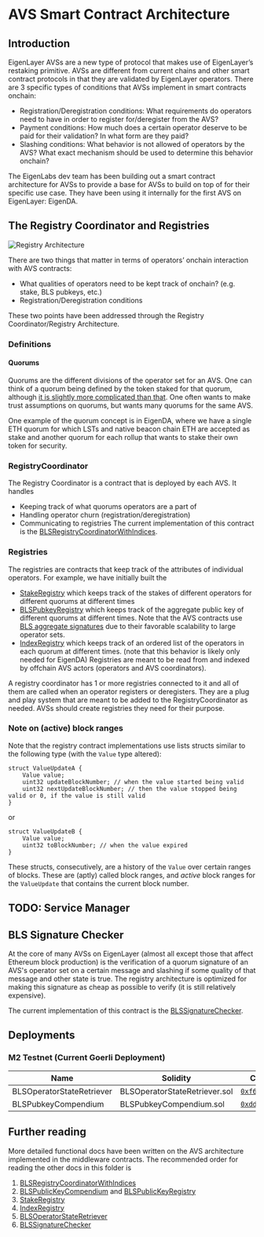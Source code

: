 # AVS Smart Contract Architecture

## Introduction

EigenLayer AVSs are a new type of protocol that makes use of EigenLayer’s restaking primitive. AVSs are different from current chains and other smart contract protocols in that they are validated by EigenLayer operators. There are 3 specific types of conditions that AVSs implement in smart contracts onchain:

- Registration/Deregistration conditions: What requirements do operators need to have in order to register for/deregister from the AVS?
- Payment conditions: How much does a certain operator deserve to be paid for their validation? In what form are they paid?
- Slashing conditions: What behavior is not allowed of operators by the AVS? What exact mechanism should be used to determine this behavior onchain?

The EigenLabs dev team has been building out a smart contract architecture for AVSs to provide a base for AVSs to build on top of for their specific use case. They have been using it internally for the first AVS on EigenLayer: EigenDA.

## The Registry Coordinator and Registries

![Registry Architecture](./docs/images/registry_architecture.png)

There are two things that matter in terms of operators’ onchain interaction with AVS contracts:

- What qualities of operators need to be kept track of onchain? (e.g. stake, BLS pubkeys, etc.)
- Registration/Deregistration conditions

These two points have been addressed through the Registry Coordinator/Registry Architecture.

### Definitions

#### Quorums

Quorums are the different divisions of the operator set for an AVS. One can think of a quorum being defined by the token staked for that quorum, although [it is slightly more complicated than that](./docs/StakeRegistry.md#definitions). One often wants to make trust assumptions on quorums, but wants many quorums for the same AVS.

One example of the quorum concept is in EigenDA, where we have a single ETH quorum for which LSTs and native beacon chain ETH are accepted as stake and another quorum for each rollup that wants to stake their own token for security.

### RegistryCoordinator

The Registry Coordinator is a contract that is deployed by each AVS. It handles

- Keeping track of what quorums operators are a part of
- Handling operator churn (registration/deregistration)
- Communicating to registries
  The current implementation of this contract is the [BLSRegistryCoordinatorWithIndices](./docs/BLSRegistryCoordinatorWithIndices.md).

### Registries

The registries are contracts that keep track of the attributes of individual operators. For example, we have initially built the

- [StakeRegistry](./docs/StakeRegistry.md) which keeps track of the stakes of different operators for different quorums at different times
- [BLSPubkeyRegistry](./docs/BLSPubkeyRegistry.md) which keeps track of the aggregate public key of different quorums at different times. Note that the AVS contracts use [BLS aggregate signatures](#bls-signature-checker) due to their favorable scalability to large operator sets.
- [IndexRegistry](./docs/IndexRegistry.md) which keeps track of an ordered list of the operators in each quorum at different times. (note that this behavior is likely only needed for EigenDA)
  Registries are meant to be read from and indexed by offchain AVS actors (operators and AVS coordinators).

A registry coordinator has 1 or more registries connected to it and all of them are called when an operator registers or deregisters. They are a plug and play system that are meant to be added to the RegistryCoordinator as needed. AVSs should create registries they need for their purpose.

### Note on (active) block ranges

Note that the registry contract implementations use lists structs similar to the following type (with the `Value` type altered):

```solidity
struct ValueUpdateA {
    Value value;
    uint32 updateBlockNumber; // when the value started being valid
    uint32 nextUpdateBlockNumber; // then the value stopped being valid or 0, if the value is still valid
}
```

or

```solidity
struct ValueUpdateB {
    Value value;
    uint32 toBlockNumber; // when the value expired
}
```

These structs, consecutively, are a history of the `Value` over certain ranges of blocks. These are (aptly) called block ranges, and _active_ block ranges for the `ValueUpdate` that contains the current block number.

## TODO: Service Manager

## BLS Signature Checker

At the core of many AVSs on EigenLayer (almost all except those that affect Ethereum block production) is the verification of a quorum signature of an AVS's operator set on a certain message and slashing if some quality of that message and other state is true. The registry architecture is optimized for making this signature as cheap as possible to verify (it is still relatively expensive).

The current implementation of this contract is the [BLSSignatureChecker](./docs/BLSSignatureChecker.md).

## Deployments

### M2 Testnet (Current Goerli Deployment)

| Name                      | Solidity                      | Contract                                                                                          | Notes |
| ------------------------- | ----------------------------- | ------------------------------------------------------------------------------------------------- | ----- |
| BLSOperatorStateRetriever | BLSOperatorStateRetriever.sol | [`0xf60a...7251`](https://goerli.etherscan.io/address/0xf60a330F8c1A0C0ecf3Eab1D54b00F3a8FE37251) |       |
| BLSPubkeyCompendium       | BLSPubkeyCompendium.sol       | [`0xdd53...B9Bb`](https://goerli.etherscan.io/address/0xdd53D44257d5F4EB0ca60F60d88827C1b433B9Bb) |       |

## Further reading

More detailed functional docs have been written on the AVS architecture implemented in the middleware contracts. The recommended order for reading the other docs in this folder is

1. [BLSRegistryCoordinatorWithIndices](./docs/BLSRegistryCoordinatorWithIndices.md)
2. [BLSPublicKeyCompendium](./docs/BLSPublicKeyCompendium.md) and [BLSPublicKeyRegistry](./docs/BLSPubkeyRegistry.md)
3. [StakeRegistry](./docs/StakeRegistry.md)
4. [IndexRegistry](./docs/IndexRegistry.md)
5. [BLSOperatorStateRetriever](./docs/BLSOperatorStateRetriever.md)
6. [BLSSignatureChecker](./docs/BLSSignatureChecker.md)

